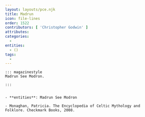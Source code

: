 ```yaml
---
layout: layouts/pce.njk
title: Madrun
icon: file-lines
order: 1522
contributors: [ 'Christopher Godwin' ]
attributes:
categories:
  - 
entities:
  - ()
tags:
  - 
---
```

``` tab [group1:Info]
::: magazinestyle
Madrun See Modron.

:::
```
``` tab [group1:Attributes]
```
``` tab [group1:Entities]
- **entities**: Madrun See Modron
```
``` tab [group1:Sources]
- Monaghan, Patricia. The Encyclopedia of Celtic Mythology and Folklore. Checkmark Books, 2008.
```
